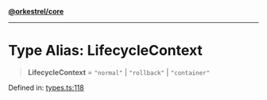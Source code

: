 [**@orkestrel/core**](../index.md)

***

# Type Alias: LifecycleContext

> **LifecycleContext** = `"normal"` \| `"rollback"` \| `"container"`

Defined in: [types.ts:118](https://github.com/orkestrel/core/blob/076093e61b67cd3d4198b173439f047ddbc97abc/src/types.ts#L118)
